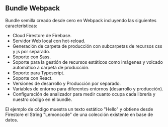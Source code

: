 ## Bundle Webpack

Bundle semilla creado desde cero en Webpack incluyendo las siguientes caracteristicas:

- Cloud Firestore de Firebase.
- Servidor Web local con hot-reload.
- Generación de carpeta de producción con subcarpetas de recursos css y js por separado.
- Soporte con Sass.
- Soporte para la gestión de recursos estáticos como imágenes y volcado automático a carpeta de producción.
- Soporte para Typescript.
- Soporte con React.
- Versiones de desarrollo y Producción por separado.
- Variables de entorno para diferentes entornos (desarrollo y producción).
- Configuración de analizador para medir cuanto ocupa cada librería y nuestro código en el bundle.

El ejemplo de código muestra un texto estático "Hello" y obtiene desde Firestore el String "Lemoncode" de una colección existente en base de datos.
